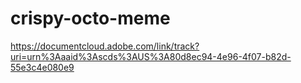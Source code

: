 # crispy-octo-meme
https://documentcloud.adobe.com/link/track?uri=urn%3Aaaid%3Ascds%3AUS%3A80d8ec94-4e96-4f07-b82d-55e3c4e080e9
